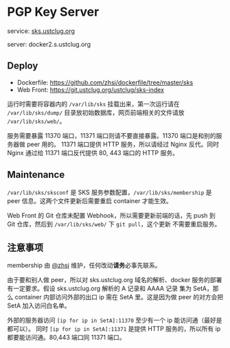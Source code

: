 # PGP Key Server

service: [sks.ustclug.org](http://sks.ustclug.org)

server: docker2.s.ustclug.org

## Deploy

* Dockerfile: https://github.com/zhsj/dockerfile/tree/master/sks
* Web Front: https://git.ustclug.org/ustclug/sks-index

运行时需要将容器内的 `/var/lib/sks` 挂载出来，第一次运行请在 `/var/lib/sks/dump/` 目录放初始数据库，网页前端相关的文件请放
`/var/lib/sks/web/`。

服务需要暴露 11370 端口，11371 端口则请不要直接暴露。11370 端口是和别的服务器做 peer 用的。
11371 端口提供 HTTP 服务，所以请经过 Nginx 反代。同时 Nginx 通过给 11371 端口反代提供 80, 443 端口的 HTTP 服务。

## Maintenance

`/var/lib/sks/sksconf` 是 SKS 服务参数配置，`/var/lib/sks/membership` 是 peer 信息。这两个文件更新后需要重启 container 才能生效。

Web Front 的 Git 仓库未配置 Webhook，所以需要更新前端的话，先 push 到 Git 仓库，然后到 `/var/lib/sks/web/` 下 `git pull`，这个更新
不需要重启服务。

## 注意事项

membership 由 [@zhsj](https://sks.ustclug.org/pks/lookup?op=vindex&search=0xCF0E265B7DFBB2F2) 维护，任何改动**请务**必事先联系。

由于要和别人做 peer，所以对 sks.ustclug.org 域名的解析、docker 服务的部署有一定要求。假设 sks.ustclug.org 解析的 A 记录和 AAAA 记录
集为 SetA，那么 container 内部访问外部的出口 ip 需在 SetA 里。这是因为做 peer 的对方会把 SetA 加入访问白名单。

外部的服务器访问 `[ip for ip in SetA]:11370` 至少有一个 ip 能访问通（最好是都可以）。
同时 `[ip for ip in SetA]:11371` 是提供 HTTP 服务的，所以所有 ip 都要能访问通。80,443 端口同 11371 端口。

